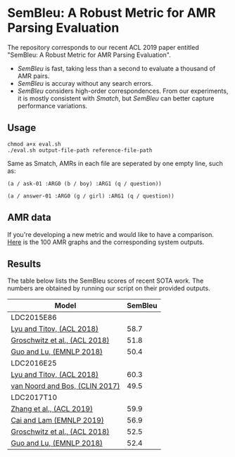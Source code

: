# SemBleu: A Robust Metric for AMR Parsing Evaluation

The repository corresponds to our recent ACL 2019 paper entitled "SemBleu: A Robust Metric for AMR Parsing Evaluation".
* *SemBleu* is fast, taking less than a second to evaluate a thousand of AMR pairs.
* *SemBleu* is accuray without any search errors.
* *SemBleu* considers high-order correspondences. From our experiments, it is mostly consistent with *Smatch*, but *SemBleu* can better capture performance variations.

## Usage

```
chmod a+x eval.sh
./eval.sh output-file-path reference-file-path
```

Same as Smatch, AMRs in each file are seperated by one empty line, such as:

```
(a / ask-01 :ARG0 (b / boy) :ARG1 (q / question))

(a / answer-01 :ARG0 (g / girl) :ARG1 (q / question))

```

## AMR data

If you're developing a new metric and would like to have a comparison. [Here](https://www.cs.rochester.edu/~lsong10/downloads/sembleu_data.zip) is the 100 AMR graphs and the corresponding system outputs.

## Results

The table below lists the SemBleu scores of recent SOTA work. The numbers are obtained by running our script on their provided outputs.

| Model | SemBleu |
|---|---|
| LDC2015E86 ||
| [Lyu and Titov, (ACL 2018)](https://www.aclweb.org/anthology/P18-1037) | 58.7 |
| [Groschwitz et al., (ACL 2018)](https://www.aclweb.org/anthology/P18-1170) | 51.8 |
| [Guo and Lu, (EMNLP 2018)](https://www.aclweb.org/anthology/D18-1198) | 50.4 |
| LDC2016E25 ||
| [Lyu and Titov, (ACL 2018)](https://www.aclweb.org/anthology/P18-1037) | 60.3 |
| [van Noord and Bos, (CLIN 2017)](https://arxiv.org/abs/1705.09980) | 49.5 |
| LDC2017T10 ||
| [Zhang et al., (ACL 2019)](https://www.aclweb.org/anthology/P19-1009) | 59.9 |
| [Cai and Lam (EMNLP 2019)]() | 56.9 |
| [Groschwitz et al., (ACL 2018)](https://www.aclweb.org/anthology/P18-1170) | 52.5 |
| [Guo and Lu, (EMNLP 2018)](https://www.aclweb.org/anthology/D18-1198) | 52.4 |
